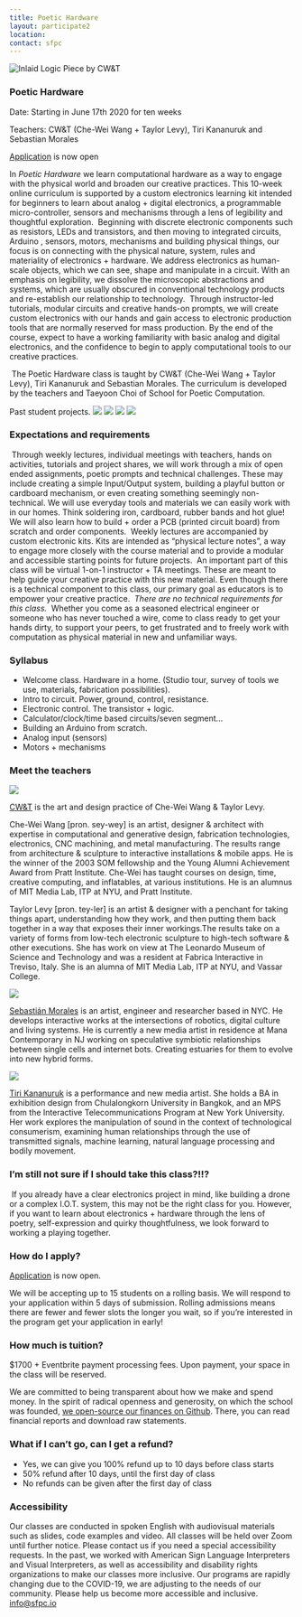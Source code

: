 ```yaml
---
title: Poetic Hardware 
layout: participate2
location:
contact: sfpc
---
```

![Inlaid Logic Piece by CW&T](/static/img/poetichardware/inlaidlogic.jpg) 

### Poetic Hardware 

Date: Starting in June 17th 2020 for ten weeks

Teachers: CW&T (Che-Wei Wang + Taylor Levy), Tiri Kananuruk and Sebastian Morales

[Application](https://airtable.com/shrPsncfUrezichzK) is now open 

​​In *Poetic Hardware* we learn computational hardware as a way to engage with the physical world and broaden our creative practices. This 10-week online curriculum is supported by a custom electronics learning kit intended for beginners to learn about analog + digital electronics, a programmable micro-controller, sensors and mechanisms through a lens of legibility and thoughtful exploration.
​​
​​Beginning with discrete electronic components such as resistors, LEDs and transistors, and then moving to integrated circuits, Arduino , sensors, motors, mechanisms and building physical things, our focus is on connecting with the physical nature, system, rules and materiality of electronics + hardware. We address electronics as human-scale objects, which we can see, shape and manipulate in a circuit. With an emphasis on legibility, we dissolve the microscopic abstractions and systems, which are usually obscured in conventional technology products and re-establish our relationship to technology.
​​
​​Through instructor-led tutorials, modular circuits and creative hands-on prompts, we will create custom electronics with our hands and gain access to electronic production tools that are normally reserved for mass production. By the end of the course, expect to have a working familiarity with basic analog and digital electronics, and the confidence to begin to apply computational tools to our creative practices.

​​
​​The Poetic Hardware class is taught by CW&T (Che-Wei Wang + Taylor Levy), Tiri Kananuruk and Sebastian Morales. The curriculum is developed by the teachers and Taeyoon Choi of School for Poetic Computation. 


Past student projects.
![](/static/img/poetichardware/L1550317.JPG) 
![](/static/img/poetichardware/L1550461.JPG)
![](/static/img/poetichardware/L1550634.JPG)
![](/static/img/poetichardware/L1550652.JPG) 
​

### ​​Expectations and requirements 
​​
​​Through weekly lectures, individual meetings with teachers, hands on activities, tutorials and project shares, we will work through a mix of open ended assignments, poetic prompts and technical challenges. These may include creating a simple Input/Output system, building a playful button or cardboard mechanism, or even creating something seemingly non-technical. We will use everyday tools and materials we can easily work with in our homes. Think soldering iron, cardboard, rubber bands and hot glue! We will also learn how to build + order a PCB (printed circuit board) from scratch and order components.
​​
​​Weekly lectures are accompanied by custom electronic kits. Kits are intended as “physical lecture notes”, a way to engage more closely with the course material and to provide a modular and accessible starting points for future projects. 
​​
​​An important part of this class will be virtual 1-on-1 instructor + TA meetings. These are meant to help guide your creative practice with this new material. Even though there is a technical component to this class, our primary goal as educators is to empower your creative practice. 
​​
*​​There are no technical requirements for this class.*
​​
​​Whether you come as a seasoned electrical engineer or someone who has never touched a wire, come to class ready to get your hands dirty, to support your peers, to get frustrated and to freely work with computation as physical material in new and unfamiliar ways.
​​
### Syllabus

- Welcome class. Hardware in a home. (Studio tour, survey of tools we use, materials, fabrication possibilities).
- Intro to circuit. Power, ground, control, resistance.
- Electronic control. The transistor + logic.
- Calculator/clock/time based circuits/seven segment…
- Building an Arduino from scratch.
- Analog input (sensors)
- Motors + mechanisms

### Meet the teachers

![](/static/img/poetichardware/cwandt.jpg) 

[CW&T](https://cwandt.com/) is the art and design practice of Che-Wei Wang & Taylor Levy. 

Che-Wei Wang [pron. sey-wey] is an artist, designer & architect with expertise in computational and generative design, fabrication technologies, electronics, CNC machining, and metal manufacturing. The results range from architecture & sculpture to interactive installations & mobile apps. He is the winner of the 2003 SOM fellowship and the Young Alumni Achievement Award from Pratt Institute. Che-Wei has taught courses on design, time, creative computing, and inflatables, at various institutions. He is an alumnus of MIT Media Lab, ITP at NYU, and Pratt Institute.

Taylor Levy [pron. tey-ler] is an artist & designer with a penchant for taking things apart, understanding how they work, and then putting them back together in a way that exposes their inner workings.The results take on a variety of forms from low-tech electronic sculpture to high-tech software & other executions. She has work on view at The Leonardo Museum of Science and Technology and was a resident at Fabrica Interactive in Treviso, Italy. She is an alumna of MIT Media Lab, ITP at NYU, and Vassar College.

![](/static/img/poetichardware/symbiosis.gif) 

[Sebastián Morales](https://www.adorevolution.com/) is an artist, engineer and researcher based in NYC. He develops interactive works at the intersections of robotics, digital culture and living systems. He is currently a new media artist in residence at Mana Contemporary in NJ working on speculative symbiotic relationships between single cells and internet bots. Creating estuaries for them to evolve into new hybrid forms.

![](/static/img/poetichardware/tiri.jpg) 

[Tiri Kananuruk](http://xxx.tiri.xxx/) is a performance and new media artist. She holds a BA in exhibition design from Chulalongkorn University in Bangkok, and an MPS from the Interactive Telecommunications Program at New York University. Her work explores the manipulation of sound in the context of technological consumerism, examining human relationships through the use of transmitted signals, machine learning, natural language processing and bodily movement.  

### ​​I’m still not sure if I should take this class?!!?
​​
​​If you already have a clear electronics project in mind, like building a drone or a complex I.O.T. system, this may not be the right class for you. However, if you want to learn about electronics + hardware through the lens of poetry, self-expression and quirky thoughtfulness, we look forward to working a playing together.

### How do I apply?
 
[Application](https://airtable.com/shrPsncfUrezichzK) is now open. 

We will be accepting up to 15 students on a rolling basis. We will respond to your application within 5 days of submission. Rolling admissions means there are fewer and fewer slots the longer you wait, so if you’re interested in the program get your application in early!
​

### How much is tuition?
$1700 + Eventbrite payment processing fees. Upon payment, your space in the class will be reserved.

We are committed to being transparent about how we make and spend money. In the spirit of radical openness and generosity, on which the school was founded, [we open-source our finances on Github](https://github.com/sfpc/finance-and-administration). There, you can read financial reports and download raw statements.

### What if I can’t go, can I get a refund?
- Yes, we can give you 100% refund up to 10 days before class starts
- 50% refund after 10 days, until the first day of class
- No refunds can be given after the first day of class
 
### Accessibility 

Our classes are conducted in spoken English with audiovisual materials such as slides, code examples and video. All classes will be held over Zoom until further notice. Please contact us if you need a special accessibility requests. In the past, we worked with American Sign Language Interpreters and Visual Interpreters, as well as accessibility and disability rights organizations to make our classes more inclusive. Our programs are rapidly changing due to the COVID-19, we are adjusting to the needs of our community. Please help us become more accessible and inclusive. info@sfpc.io



 

 
 